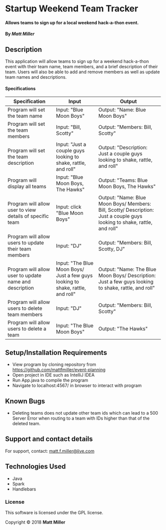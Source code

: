 # Startup Weekend Team Tracker

#### Allows teams to sign up for a local weekend hack-a-thon event.

#### By _**Matt Miller**_

## Description

This application will allow teams to sign up for a weekend hack-a-thon event with their team name, team members, and a brief description of their team. Users will also be able to add and remove members as well as update team names and descriptions.

#### Specifications

| Specification | Input | Output |
| --- | --- | --- |
| Program will set the team name | Input: "Blue Moon Boys" | Output: "Name: Blue Moon Boys" |
| Program will set the team members | Input: "Bill, Scotty" | Output: "Members: Bill, Scotty" |
| Program will set the team description | Input: "Just a couple guys looking to shake, rattle, and roll" | Output: "Description: Just a couple guys looking to shake, rattle, and roll" |
| Program will display all teams | Input: "Blue Moon Boys, The Hawks" | Output: "Teams: Blue Moon Boys, The Hawks" |
| Program will allow user to view details of specific team | Input: click "Blue Moon Boys" | Output: "Name: Blue Moon Boys/ Members: Bill, Scotty/ Description: Just a couple guys looking to shake, rattle, and roll" |
| Program will allow users to update their team members  | Input: "DJ" | Output: "Members: Bill, Scotty, DJ" |
| Program will allow user to update name and description | Input: "The Blue Moon Boys/ Just a few guys looking to shake, rattle, and roll" | Output: "Name: The Blue Moon Boys/ Description: Just a few guys looking to shake, rattle, and roll" |
| Program will allow users to delete team members  | Input: "DJ" | Output: "Members: Bill, Scotty" |
| Program will allow users to delete a team  | Input: "The Blue Moon Boys" | Output: "The Hawks" |

## Setup/Installation Requirements

* View program by cloning repository from https://github.com/mattfmiller/event-planning
* Open project in IDE such as IntelliJ IDEA
* Run App.java to compile the program
* Navigate to localhost:4567/ in browser to interact with program

## Known Bugs

* Deleting teams does not update other team ids which can lead to a 500 Server Error when routing to a team with IDs higher than that of the deleted team.

## Support and contact details

For support, contact: matt.f.miller@live.com

## Technologies Used

* Java
* Spark
* Handlebars

### License

This software is licensed under the GPL license.

Copyright © 2018 **Matt Miller**
